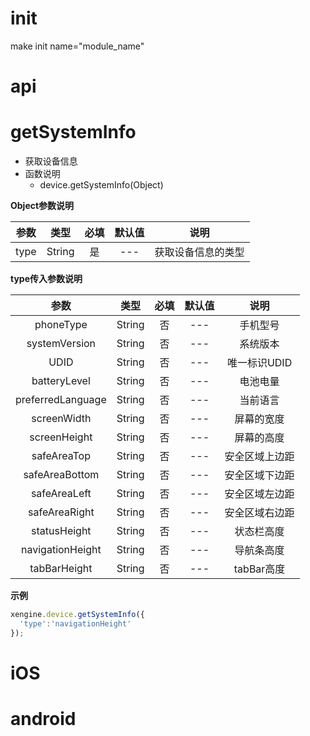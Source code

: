 

# init
make init name="module_name"


# api

# getSystemInfo 
- 获取设备信息
- 函数说明
  - device.getSystemInfo(Object)

  

**Object参数说明**	

|    参数    |  类型  | 必填 | 默认值  |       说明       |
| :--------: | :----: | :--: | :-----: | :--------------: |
|   type    | String |  是  |   ---   |   获取设备信息的类型   |

**type传入参数说明**	

|    参数    |     类型      | 必填 |  默认值  |         说明         |
| :--------: | :-----------: | :--: | :------: | :------------------: |
| phoneType  |    String     |  否  |   ---    | 手机型号 |
| systemVersion |    String    |  否  | ---  |   系统版本   |
|    UDID    |    String     |  否  |  ---  |   唯一标识UDID   |
|  batteryLevel |    String     |  否  |  ---  |    电池电量    |
|  preferredLanguage |    String     |  否  |  ---  |    当前语言    |
|  screenWidth  |    String     |  否  | ---   |   屏幕的宽度    |
|  screenHeight |    String     |  否  | ---   |   屏幕的高度    |
|  safeAreaTop  |    String     |  否  | ---   |  安全区域上边距  |
| safeAreaBottom|    String     |  否  | ---   |  安全区域下边距  |
|  safeAreaLeft |    String     |  否  | ---   |  安全区域左边距  |
| safeAreaRight |    String     |  否  | ---   |  安全区域右边距  |
| statusHeight |    String     |  否  | ---   |  状态栏高度  |
| navigationHeight |    String     |  否  | ---   |  导航条高度  |
| tabBarHeight |    String     |  否  | ---   |  tabBar高度  |

**示例**
``` js
xengine.device.getSystemInfo({
  'type':'navigationHeight'
});
```


# iOS


# android
## 


